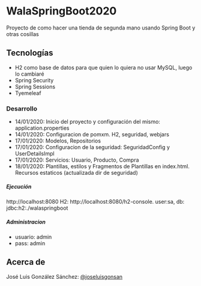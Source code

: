 # WalaSpringBoot2020
Proyecto de como hacer una tienda de segunda mano usando Spring Boot y otras cosillas

## Tecnologías
* H2 como base de datos para que quien lo quiera no usar MySQL, luego lo cambiaré
* Spring Security
* Spring Sessions
* Tyemeleaf


### Desarrollo
* 14/01/2020: Inicio del proyecto y configuración del mismo: application.properties
* 14/01/2020: Configuracion de pomxm. H2, seguridad, webjars
* 17/01/2020: Modelos, Repositorios
* 17/01/2020: Configuracion de la seguridad: SeguridadConfig y UserDetailsImpl
* 17/01/2020: Servicios: Usuario, Producto, Compra
* 18/01/2020: Plantillas, estilos y Fragmentos de Plantillas en index.html. Recursos estaticos (actualizada dir de seguridad)

##### Ejecución
http://localhost:8080
H2: http://localhost:8080/h2-console. user:sa, db: jdbc:h2:./walaspringboot


##### Administracion
+ usuario: admin
+ pass: admin


## Acerca de
José Luis González Sánchez: [@joseluisgonsan](https://twitter.com/joseluisgonsan)

